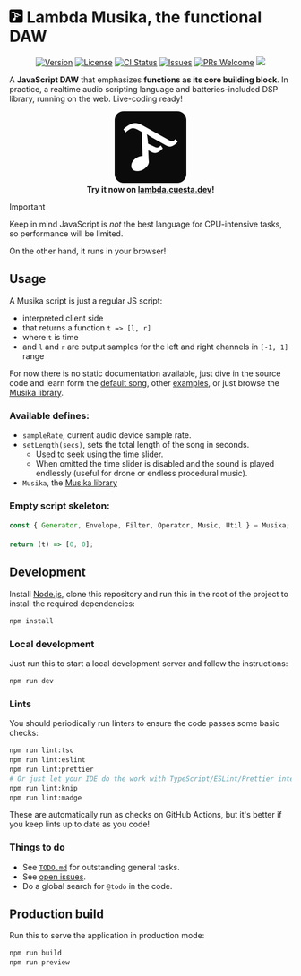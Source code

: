 <a id="lambda-musika-the-functional-daw"></a>

<h1><a href="https://lambda.cuesta.dev"><img src="./public/favicon.svg" width="24" height="24" /></a> Lambda Musika, the functional DAW</h1>

<p align="center">
  <a href="#lambda-musika-the-functional-daw">
    <img src="https://img.shields.io/github/package-json/v/alvaro-cuesta/lambda-musika" alt="Version" /></a>
  <a href="./LICENSE">
    <img src="https://img.shields.io/github/license/alvaro-cuesta/lambda-musika" alt="License" /></a>
  <a href="https://github.com/alvaro-cuesta/lambda-musika/actions/workflows/ci.yml">
    <img src="https://github.com/alvaro-cuesta/lambda-musika/actions/workflows/ci.yml/badge.svg" alt="CI Status" /></a>
  <a href="https://github.com/alvaro-cuesta/lambda-musika/issues">
    <img src="https://img.shields.io/github/issues/alvaro-cuesta/lambda-musika" alt="Issues" /></a>
  <a href="#development">
    <img src="https://img.shields.io/badge/PRs-welcome-brightgreen.svg" alt="PRs Welcome" /></a>
  <a href="https://pr.new/alvaro-cuesta/lambda-musika" alt="Start new PR in StackBlitz Codeflow">
    <img src="https://developer.stackblitz.com/img/start_pr_small.svg" /></a>
</p>

A **JavaScript DAW** that emphasizes **functions as its core building block**. In practice, a realtime audio scripting language and batteries-included DSP library, running on the web. Live-coding ready!

<p align="center">
  <a href="https://lambda.cuesta.dev"><img src="./public/favicon.svg" alt="Lambda Musika" width="128" height="128" /></a>
  <br />
  <b>Try it now on <a href="https://lambda.cuesta.dev">lambda.cuesta.dev</a>!</b>
</p>

> [!IMPORTANT]
> Keep in mind JavaScript is _not_ the best language for CPU-intensive tasks, so performance will be limited.
>
> On the other hand, it runs in your browser!

## Usage

A Musika script is just a regular JS script:

- interpreted client side
- that returns a function `t => [l, r]`
- where `t` is time
- and `l` and `r` are output samples for the left and right channels in `[-1, 1]` range

For now there is no static documentation available, just dive in the source code and learn form the [default song](examples/default.musika), other [examples](examples/), or just browse the [Musika library](src/lib/Musika/).

### Available defines:

- `sampleRate`, current audio device sample rate.
- `setLength(secs)`, sets the total length of the song in seconds.
  - Used to seek using the time slider.
  - When omitted the time slider is disabled and the sound is played endlessly (useful for drone or endless procedural music).
- `Musika`, the [Musika library](src/lib/Musika/)

### Empty script skeleton:

```js
const { Generator, Envelope, Filter, Operator, Music, Util } = Musika;

return (t) => [0, 0];
```

## Development

Install [Node.js](https://nodejs.org), clone this repository and run this in the root of the project to install the required dependencies:

```sh
npm install
```

### Local development

Just run this to start a local development server and follow the instructions:

```sh
npm run dev
```

### Lints

You should periodically run linters to ensure the code passes some basic checks:

```sh
npm run lint:tsc
npm run lint:eslint
npm run lint:prettier
# Or just let your IDE do the work with TypeScript/ESLint/Prettier integrations
npm run lint:knip
npm run lint:madge
```

These are automatically run as checks on GitHub Actions, but it's better if you keep lints up to date as you code!

### Things to do

- See [`TODO.md`](TODO.md) for outstanding general tasks.
- See [open issues](https://github.com/alvaro-cuesta/lambda-musika/issues).
- Do a global search for `@todo` in the code.

## Production build

Run this to serve the application in production mode:

```sh
npm run build
npm run preview
```
